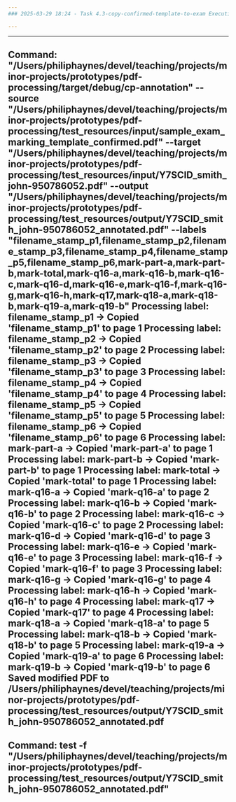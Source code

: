 ```yaml
---
### 2025-03-29 18:24 - Task 4.3-copy-confirmed-template-to-exam Execution

---
```

---
Command: "/Users/philiphaynes/devel/teaching/projects/minor-projects/prototypes/pdf-processing/target/debug/cp-annotation" --source "/Users/philiphaynes/devel/teaching/projects/minor-projects/prototypes/pdf-processing/test_resources/input/sample_exam_marking_template_confirmed.pdf" --target "/Users/philiphaynes/devel/teaching/projects/minor-projects/prototypes/pdf-processing/test_resources/input/Y7SCID_smith_john-950786052.pdf" --output "/Users/philiphaynes/devel/teaching/projects/minor-projects/prototypes/pdf-processing/test_resources/output/Y7SCID_smith_john-950786052_annotated.pdf" --labels "filename_stamp_p1,filename_stamp_p2,filename_stamp_p3,filename_stamp_p4,filename_stamp_p5,filename_stamp_p6,mark-part-a,mark-part-b,mark-total,mark-q16-a,mark-q16-b,mark-q16-c,mark-q16-d,mark-q16-e,mark-q16-f,mark-q16-g,mark-q16-h,mark-q17,mark-q18-a,mark-q18-b,mark-q19-a,mark-q19-b"
Processing label: filename_stamp_p1
  -> Copied 'filename_stamp_p1' to page 1
Processing label: filename_stamp_p2
  -> Copied 'filename_stamp_p2' to page 2
Processing label: filename_stamp_p3
  -> Copied 'filename_stamp_p3' to page 3
Processing label: filename_stamp_p4
  -> Copied 'filename_stamp_p4' to page 4
Processing label: filename_stamp_p5
  -> Copied 'filename_stamp_p5' to page 5
Processing label: filename_stamp_p6
  -> Copied 'filename_stamp_p6' to page 6
Processing label: mark-part-a
  -> Copied 'mark-part-a' to page 1
Processing label: mark-part-b
  -> Copied 'mark-part-b' to page 1
Processing label: mark-total
  -> Copied 'mark-total' to page 1
Processing label: mark-q16-a
  -> Copied 'mark-q16-a' to page 2
Processing label: mark-q16-b
  -> Copied 'mark-q16-b' to page 2
Processing label: mark-q16-c
  -> Copied 'mark-q16-c' to page 2
Processing label: mark-q16-d
  -> Copied 'mark-q16-d' to page 3
Processing label: mark-q16-e
  -> Copied 'mark-q16-e' to page 3
Processing label: mark-q16-f
  -> Copied 'mark-q16-f' to page 3
Processing label: mark-q16-g
  -> Copied 'mark-q16-g' to page 4
Processing label: mark-q16-h
  -> Copied 'mark-q16-h' to page 4
Processing label: mark-q17
  -> Copied 'mark-q17' to page 4
Processing label: mark-q18-a
  -> Copied 'mark-q18-a' to page 5
Processing label: mark-q18-b
  -> Copied 'mark-q18-b' to page 5
Processing label: mark-q19-a
  -> Copied 'mark-q19-a' to page 6
Processing label: mark-q19-b
  -> Copied 'mark-q19-b' to page 6
Saved modified PDF to /Users/philiphaynes/devel/teaching/projects/minor-projects/prototypes/pdf-processing/test_resources/output/Y7SCID_smith_john-950786052_annotated.pdf
---
Command: test -f "/Users/philiphaynes/devel/teaching/projects/minor-projects/prototypes/pdf-processing/test_resources/output/Y7SCID_smith_john-950786052_annotated.pdf"
---
